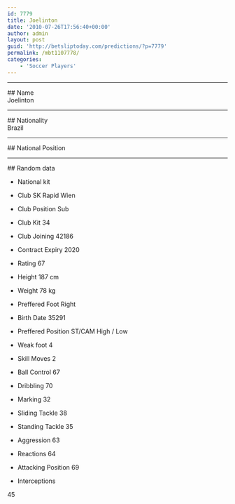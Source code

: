 ```yaml
---
id: 7779
title: Joelinton
date: '2010-07-26T17:56:40+00:00'
author: admin
layout: post
guid: 'http://betsliptoday.com/predictions/?p=7779'
permalink: /mbt1107778/
categories:
    - 'Soccer Players'
---
```


- - - - - -

\## Name  
 Joelinton

- - - - - -

\## Nationality  
 Brazil

- - - - - -

\## National Position

- - - - - -

\## Random data

- National kit
- Club
 SK Rapid Wien

- Club Position
 Sub

- Club Kit
 34

- Club Joining
 42186

- Contract Expiry
 2020

- Rating
 67

- Height
 187 cm

- Weight
 78 kg

- Preffered Foot
 Right

- Birth Date
 35291

- Preffered Position
 ST/CAM High / Low

- Weak foot
 4

- Skill Moves
 2

- Ball Control
 67

- Dribbling
 70

- Marking
 32

- Sliding Tackle
 38

- Standing Tackle
 35

- Aggression
 63

- Reactions
 64

- Attacking Position
 69

- Interceptions

 45
